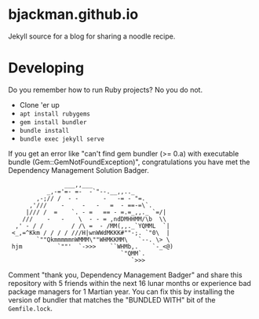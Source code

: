# bjackman.github.io

Jekyll source for a blog for sharing a noodle recipe.

# Developing

Do you remember how to run Ruby projects? No you do not.

- Clone 'er up
- `apt install rubygems`
- `gem install bundler`
- `bundle install`
- `bundle exec jekyll serve`

If you get an error like "can't find gem bundler (>= 0.a) with executable bundle
(Gem::GemNotFoundException)", congratulations you have met the Dependency
Management Solution Badger.


```
                ___,,___
           _,-='=- =-  -`"--.__,,.._
        ,-;// /  - -       -   -= - "=.
      ,'///    -     -   -   =  - ==-=\`.
     |/// /  =    `. - =   == - =.=_,,._ `=/|
    ///    -   -    \  - - = ,ndDMHHMM/\b  \\
  ,' - / /        / /\ =  - /MM(,,._`YQMML  `|
 <_,=^Kkm / / / / ///H|wnWWdMKKK#""-;. `"0\  |
        `""QkmmmmmnWMMM\""WHMKKMM\   `--. \> \
 hjm          `""'  `->>>    ``WHMb,.    `-_<@)
                                `"QMM`.
                                   `>>>

```

Comment "thank you, Dependency Management Badger"
and share this repository with 5 friends within the next 16 lunar months or
experience bad package managers for 1 Martian year. You can fix this by
installing the version of bundler that matches the "BUNDLED WITH" bit of the
`Gemfile.lock`.
